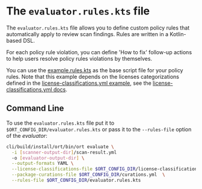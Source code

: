 # The `evaluator.rules.kts` file

The `evaluator.rules.kts` file  allows you to define custom policy rules that automatically apply to review scan
findings. Rules are written in a Kotlin-based DSL.

For each policy rule violation, you can define 'How to fix' follow-up actions to help users resolve policy rules
violations by themselves.

You can use the [example.rules.kts](../examples/example.rules.kts) as the base script file for your policy rules. Note
that this example depends on the licenses categorizations defined in the 
[license-classifications.yml example](../examples/license-classifications.yml), see the
[license-classifications.yml docs](config-file-license-classifications-yml.md).

## Command Line

To use the `evaluator.rules.kts` file put it to `$ORT_CONFIG_DIR/evaluator.rules.kts` or pass it to the `--rules-file`
option of the _evaluator_:

```bash
cli/build/install/ort/bin/ort evaluate \
  -i [scanner-output-dir]/scan-result.yml
  -o [evaluator-output-dir] \
  --output-formats YAML \
  --license-classifications-file $ORT_CONFIG_DIR/license-classifications.yml \
  --package-curations-file $ORT_CONFIG_DIR/curations.yml  \
  --rules-file $ORT_CONFIG_DIR/evaluator.rules.kts
```
